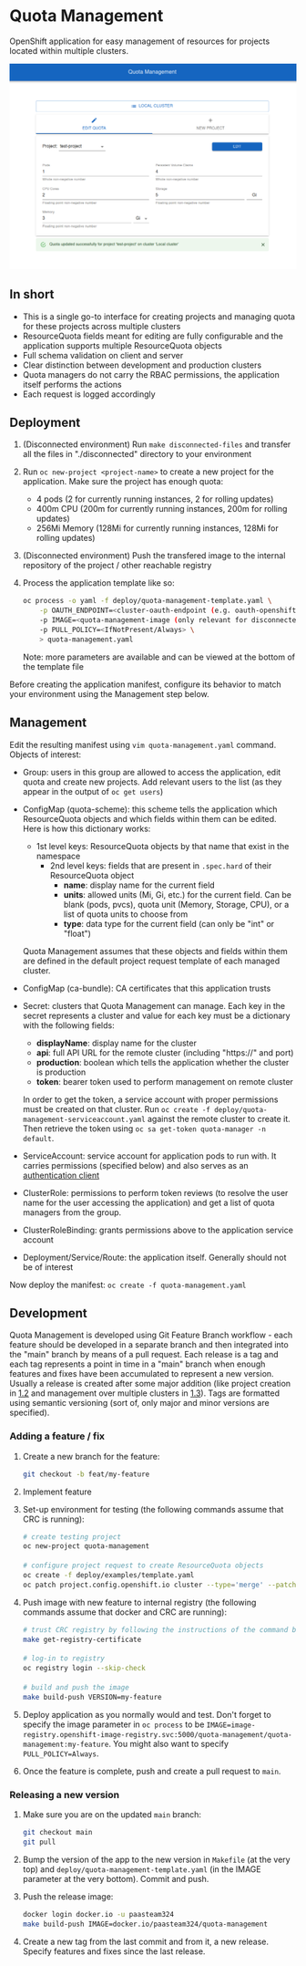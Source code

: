 # Quota Management

OpenShift application for easy management of resources for projects located within multiple clusters.

<p align="center">
  <img src="docs/example.png">
</p>

## In short

- This is a single go-to interface for creating projects and managing quota for these projects across multiple clusters
- ResourceQuota fields meant for editing are fully configurable and the application supports multiple ResourceQuota objects
- Full schema validation on client and server
- Clear distinction between development and production clusters
- Quota managers do not carry the RBAC permissions, the application itself performs the actions
- Each request is logged accordingly

## Deployment

1.  (Disconnected environment) Run `make disconnected-files` and transfer all the files in "./disconnected" directory to your environment
2.  Run `oc new-project <project-name>` to create a new project for the application. Make sure the project has enough quota:
    - 4 pods (2 for currently running instances, 2 for rolling updates)
    - 400m CPU (200m for currently running instances, 200m for rolling updates)
    - 256Mi Memory (128Mi for currently running instances, 128Mi for rolling updates)
3.  (Disconnected environment) Push the transfered image to the internal repository of the project / other reachable registry
4.  Process the application template like so:

    ``` bash
    oc process -o yaml -f deploy/quota-management-template.yaml \
        -p OAUTH_ENDPOINT=<cluster-oauth-endpoint (e.g. oauth-openshift.apps-crc.testing)> \
        -p IMAGE=<quota-management-image (only relevant for disconnected environments)> \
        -p PULL_POLICY=<IfNotPresent/Always> \
        > quota-management.yaml
    ```

    Note: more parameters are available and can be viewed at the bottom of the template file

Before creating the application manifest, configure its behavior to match your environment using the Management step below.

## Management

Edit the resulting manifest using `vim quota-management.yaml` command. Objects of interest:

- Group: users in this group are allowed to access the application, edit quota and create new projects. Add relevant users to the list (as they appear in the output of `oc get users`)
- ConfigMap (quota-scheme): this scheme tells the application which ResourceQuota objects and which fields within them can be edited.
  Here is how this dictionary works:

  - 1st level keys: ResourceQuota objects by that name that exist in the namespace
    - 2nd level keys: fields that are present in `.spec.hard` of their ResourceQuota object
        - __name__: display name for the current field
        - __units__: allowed units (Mi, Gi, etc.) for the current field. Can be blank (pods, pvcs), quota unit (Memory, Storage, CPU), or a list of quota units to choose from
        - __type__: data type for the current field (can only be "int" or "float")

  Quota Management assumes that these objects and fields within them are defined in the default project request template of each managed cluster.

- ConfigMap (ca-bundle): CA certificates that this application trusts
- Secret: clusters that Quota Management can manage. Each key in the secret represents a cluster and value for each key must be a dictionary with the following fields:

  - __displayName__: display name for the cluster
  - __api__: full API URL for the remote cluster (including "https://" and port)
  - __production__: boolean which tells the application whether the cluster is production
  - __token__: bearer token used to perform management on remote cluster

  In order to get the token, a service account with proper permissions must be created on that cluster. Run `oc create -f deploy/quota-management-serviceaccount.yaml` against the remote cluster to create it. Then retrieve the token using `oc sa get-token quota-manager -n default`.

- ServiceAccount: service account for application pods to run with. It carries permissions (specified below) and also serves as an [authentication client](https://docs.openshift.com/container-platform/4.6/authentication/using-service-accounts-as-oauth-client.html)
- ClusterRole: permissions to perform token reviews (to resolve the user name for the user accessing the application) and get a list of quota managers from the group.
- ClusterRoleBinding: grants permissions above to the application service account
- Deployment/Service/Route: the application itself. Generally should not be of interest

Now deploy the manifest: `oc create -f quota-management.yaml`

## Development

Quota Management is developed using Git Feature Branch workflow - each feature should be developed in a separate branch and then integrated into the "main" branch by means of a pull request. Each release is a tag and each tag represents a point in time in a "main" branch when enough features and fixes have been accumulated to represent a new version. Usually a release is created after some major addition (like project creation in [1.2](https://github.com/paas-team-324/quota-management/releases/tag/1.2) and management over multiple clusters in [1.3](https://github.com/paas-team-324/quota-management/releases/tag/1.3)). Tags are formatted using semantic versioning (sort of, only major and minor versions are specified).

### Adding a feature / fix

1. Create a new branch for the feature:

   ``` bash
   git checkout -b feat/my-feature
   ```

2. Implement feature
3. Set-up environment for testing (the following commands assume that CRC is running):

   ```bash
   # create testing project
   oc new-project quota-management

   # configure project request to create ResourceQuota objects
   oc create -f deploy/examples/template.yaml
   oc patch project.config.openshift.io cluster --type='merge' --patch='{"spec":{"projectRequestTemplate":{"name":"project-request"}}}'
   ```

4. Push image with new feature to internal registry (the following commands assume that docker and CRC are running):

   ``` bash
   # trust CRC registry by following the instructions of the command below
   make get-registry-certificate

   # log-in to registry
   oc registry login --skip-check

   # build and push the image
   make build-push VERSION=my-feature
   ```

5. Deploy application as you normally would and test. Don't forget to specify the image parameter in `oc process` to be `IMAGE=image-registry.openshift-image-registry.svc:5000/quota-management/quota-management:my-feature`. You might also want to specify `PULL_POLICY=Always`.
6. Once the feature is complete, push and create a pull request to `main`.

### Releasing a new version

1. Make sure you are on the updated `main` branch:

   ``` bash
   git checkout main
   git pull
   ```

2. Bump the version of the app to the new version in `Makefile` (at the very top) and `deploy/quota-management-template.yaml` (in the IMAGE parameter at the very bottom). Commit and push.

3. Push the release image:

   ``` bash
   docker login docker.io -u paasteam324
   make build-push IMAGE=docker.io/paasteam324/quota-management
   ```

4. Create a new tag from the last commit and from it, a new release. Specify features and fixes since the last release.
